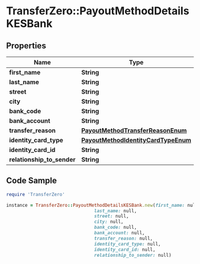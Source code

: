 # TransferZero::PayoutMethodDetailsKESBank

## Properties

Name | Type | Description | Notes
------------ | ------------- | ------------- | -------------
**first_name** | **String** |  | 
**last_name** | **String** |  | 
**street** | **String** |  | 
**city** | **String** |  | [optional] 
**bank_code** | **String** |  | 
**bank_account** | **String** |  | 
**transfer_reason** | [**PayoutMethodTransferReasonEnum**](PayoutMethodTransferReasonEnum.md) |  | 
**identity_card_type** | [**PayoutMethodIdentityCardTypeEnum**](PayoutMethodIdentityCardTypeEnum.md) |  | 
**identity_card_id** | **String** |  | 
**relationship_to_sender** | **String** |  | [optional] 

## Code Sample

```ruby
require 'TransferZero'

instance = TransferZero::PayoutMethodDetailsKESBank.new(first_name: null,
                                 last_name: null,
                                 street: null,
                                 city: null,
                                 bank_code: null,
                                 bank_account: null,
                                 transfer_reason: null,
                                 identity_card_type: null,
                                 identity_card_id: null,
                                 relationship_to_sender: null)
```


